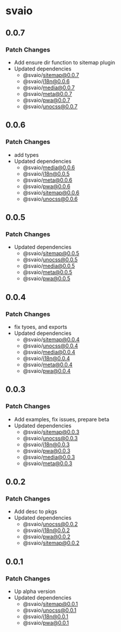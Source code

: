 # svaio

## 0.0.7

### Patch Changes

- Add ensure dir function to sitemap plugin
- Updated dependencies
  - @svaio/sitemap@0.0.7
  - @svaio/i18n@0.0.6
  - @svaio/media@0.0.7
  - @svaio/meta@0.0.7
  - @svaio/pwa@0.0.7
  - @svaio/unocss@0.0.7

## 0.0.6

### Patch Changes

- add types
- Updated dependencies
  - @svaio/media@0.0.6
  - @svaio/i18n@0.0.5
  - @svaio/meta@0.0.6
  - @svaio/pwa@0.0.6
  - @svaio/sitemap@0.0.6
  - @svaio/unocss@0.0.6

## 0.0.5

### Patch Changes

- Updated dependencies
  - @svaio/sitemap@0.0.5
  - @svaio/unocss@0.0.5
  - @svaio/media@0.0.5
  - @svaio/meta@0.0.5
  - @svaio/pwa@0.0.5

## 0.0.4

### Patch Changes

- fix tyoes, and exports
- Updated dependencies
  - @svaio/sitemap@0.0.4
  - @svaio/unocss@0.0.4
  - @svaio/media@0.0.4
  - @svaio/i18n@0.0.4
  - @svaio/meta@0.0.4
  - @svaio/pwa@0.0.4

## 0.0.3

### Patch Changes

- Add examples, fix issues, prepare beta
- Updated dependencies
  - @svaio/sitemap@0.0.3
  - @svaio/unocss@0.0.3
  - @svaio/i18n@0.0.3
  - @svaio/pwa@0.0.3
  - @svaio/media@0.0.3
  - @svaio/meta@0.0.3

## 0.0.2

### Patch Changes

- Add desc to pkgs
- Updated dependencies
  - @svaio/unocss@0.0.2
  - @svaio/i18n@0.0.2
  - @svaio/pwa@0.0.2
  - @svaio/sitemap@0.0.2

## 0.0.1

### Patch Changes

- Up alpha version
- Updated dependencies
  - @svaio/sitemap@0.0.1
  - @svaio/unocss@0.0.1
  - @svaio/i18n@0.0.1
  - @svaio/pwa@0.0.1
